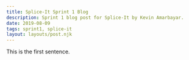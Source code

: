 ```yaml
---
title: Splice-It Sprint 1 Blog
description: Sprint 1 blog post for Splice-It by Kevin Amarbayar.
date: 2019-08-09
tags: sprint1, splice-it
layout: layouts/post.njk
---
```


This is the first sentence.